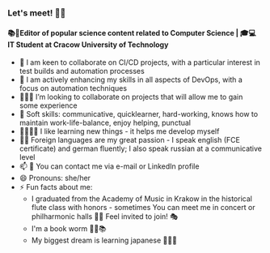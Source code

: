 ### Let's meet! 👋🙌
#### 📚🍎Editor of popular science content related to Computer Science | 🎓💻 IT Student at Cracow University of Technology
- 👯 I am keen to collaborate on CI/CD projects, with a particular interest in test builds and automation processes
- 🌱 I am actively enhancing my skills in all aspects of DevOps, with a focus on automation techniques
- 👯🙋‍♀️ I’m looking to collaborate on projects that will allow me to gain some experience
- 🤝 Soft skills: communicative, quicklearner, hard-working, knows how to maintain work-life-balance, enjoy helping, punctual
- 🧠👩🏻‍💻 I like learning new things - it helps me develop myself
- 🦉🦅 Foreign languages are my great passion - I speak english (FCE certificate) and german fluently; I also speak russian at a communicative level
- 📫 🏹 You can contact me via e-mail or LinkedIn profile
- 😄 Pronouns: she/her
- ⚡ Fun facts about me:
  - I graduated from the Academy of Music in Krakow in the historical flute class with honors - sometimes You can meet me in concert or philharmonic halls 🎵🎶 Feel invited to join! 🎭
  - I'm a book worm 📖🤓📚 
  - My biggest dream is learning japanese 🎌🍚🍣
